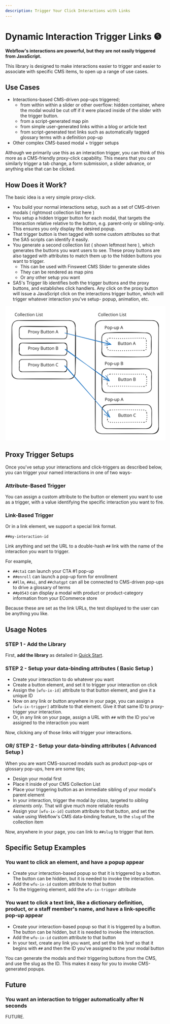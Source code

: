 ```yaml
---
description: Trigger Your Click Interactions with Links
---
```


# Dynamic Interaction Trigger Links ❺

**Webflow's interactions are powerful, but they are not easily triggered from JavaScript.**&#x20;

This library is designed to make interactions easier to trigger and easier to associate with specific CMS items, to open up a range of use cases.&#x20;

## Use Cases

* Interactions-based CMS-driven pop-ups triggered;&#x20;
  * from within within a slider or other overflow: hidden container, where the modal would be cut off if it were placed inside of the slider with the trigger button.&#x20;
  * from a script-generated map pin&#x20;
  * from simple user-generated links within a blog or article text
  * from script-generated text links such as automatically tagged glossary terms with a definition pop-up&#x20;
* Other complex CMS-based modal + trigger setups&#x20;

Although we primarily use this as an interaction trigger, you can think of this more as a CMS-friendly proxy-click capability. This means that you can similarly trigger a tab change, a form submission, a slider advance, or anything else that can be clicked.&#x20;

## How Does it Work?&#x20;

The basic idea is a very simple proxy-click.&#x20;

* You build your normal interactions setup, such as a set of CMS-driven modals ( rightmost collection list here )&#x20;
* You setup a hidden trigger button for each modal, that targets the interaction relative relative to the button, e.g. parent-only or sibling-only.  This ensures you only display the desired popup.&#x20;
* That trigger button is then tagged with some custom attributes so that the SA5 scripts can identify it easily.&#x20;
* You generate a second collection list ( shown leftmost here ), which generates the buttons you want users to see.  These proxy buttons are also tagged with attributes to match them up to the hidden buttons you want to trigger.&#x20;
  * This can be used with Finsweet CMS Slider to generate slides
  * They can be rendered as map pins&#x20;
  * Or any other setup you want
* SA5's Trigger lib identifies both the trigger buttons and the proxy buttons, and establishes click handlers. Any click on the proxy button will issue a JavaScript click on the interactions trigger button, which will trigger whatever interaction you've setup- popup, animation, etc.&#x20;

<img src="../.gitbook/assets/file.excalidraw (1).svg" alt="" class="gitbook-drawing">

## Proxy Trigger Setups

Once you've setup your interactions and click-triggers as described below, you can trigger your named interactions in one of two ways-

### Attribute-Based Trigger&#x20;

You can assign a custom attribute to the button or element you want to use as a trigger, with a value identifying the specific interaction you want to fire.&#x20;

### Link-Based Trigger&#x20;

Or in a link element, we support a special link format.

`##my-interaction-id`

Link anything and set the URL to a double-hash `##` link with the name of the interaction you want to trigger.&#x20;

For example,&#x20;

* `##cta1` can launch your CTA #1 pop-up
* `##enroll` can launch a pop-up form for enrollment&#x20;
* `##llm`, `##ai`, and `##chatgpt` can all be connected to CMS-driven pop-ups to drive a glossary of terms&#x20;
* `##p0543` can display a modal with product or product-category information from your ECommerce store

Because these are set as the link URLs, the test displayed to the user can be anything you like.

## Usage Notes

### STEP 1 - Add the Library <a href="#step-1---add-the-library" id="step-1---add-the-library"></a>

First, **add the library** as detailed in [Quick Start](quick-start.md).

### STEP 2 - Setup your data-binding attributes ( Basic Setup ) <a href="#step-2---setup-your-zap-and-link-your-webflow-form" id="step-2---setup-your-zap-and-link-your-webflow-form"></a>

* Create your interaction to do whatever you want
* Create a button element, and set it to trigger your interaction on click
* Assign the `[wfu-ix-id]` attribute to that button element, and give it a unique ID
* Now on any link or button anywhere in your page, you can assign a `[wfu-ix-trigger]` attribute to that element. Give it that same ID to proxy-trigger your interaction.&#x20;
* Or, in any link on your page, assign a URL with `##` with the ID you've assigned to the interaction you want

Now, clicking any of those links will trigger your interactions.&#x20;

### OR/ STEP 2 - Setup your data-binding attributes ( Advanced Setup ) <a href="#step-2---setup-your-zap-and-link-your-webflow-form" id="step-2---setup-your-zap-and-link-your-webflow-form"></a>

When you are want CMS-sourced modals such as product pop-ups or glossary pop-ups, here are some tips;

* Design your modal first
* Place it inside of your CMS Collection List
* Place your triggering button as an immediate sibling of your modal's parent element
* In your interaction, trigger the modal _by class_, targeted to _sibling elements only_. That will give much more reliable results&#x20;
* Assign your `[wfu-ix-id]` custom attribute to that button, and set the value using Webflow's CMS data-binding feature, to the `slug` of the collection item

Now, anywhere in your page, you can link to `##slug` to trigger that item.&#x20;

## Specific Setup Examples&#x20;

### You want to click an element, and have a popup appear

* Create your interaction-based popup so that it is triggered by a button. The button can be hidden, but it is needed to invoke the interaction.&#x20;
* Add the `wfu-ix-id` custom attribute to that button&#x20;
* To the triggering element, add the `wfu-ix-trigger` attribute  &#x20;

### You want to click a text link, like a dictionary definition, product, or a staff member's name, and have a link-specific pop-up appear&#x20;

* Create your interaction-based popup so that it is triggered by a button. The button can be hidden, but it is needed to invoke the interaction.&#x20;
* Add the `wfu-ix-id` custom attribute to that button&#x20;
* In your text, create any link you want, and set the link href so that it begins with `##` and then the ID you've assigned to the your modal button&#x20;

You can generate the modals and their triggering buttons from the CMS, and use the slug as the ID.  This makes it easy for you to invoke CMS-generated popups.  &#x20;

## Future <a href="#getting-started-locode" id="getting-started-locode"></a>

### You want an interaction to trigger automatically after N seconds

FUTURE.&#x20;

